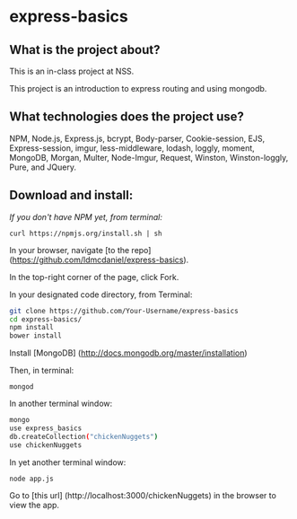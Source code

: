 # express-basics

## What is the project about?

This is an in-class project at NSS.

This project is an introduction to express routing and using mongodb.

## What technologies does the project use?

NPM, Node.js, Express.js, bcrypt, Body-parser, Cookie-session, EJS, Express-session, imgur, less-middleware, lodash, loggly, moment, MongoDB, Morgan, Multer, Node-Imgur, Request, Winston, Winston-loggly, Pure, and JQuery.

## Download and install:

*If you don't have NPM yet, from terminal:*

`curl https://npmjs.org/install.sh | sh`

In your browser, navigate [to the repo] (https://github.com/ldmcdaniel/express-basics).

In the top-right corner of the page, click Fork.

In your designated code directory, from Terminal:

```sh
git clone https://github.com/Your-Username/express-basics
cd express-basics/
npm install
bower install
```

Install [MongoDB] (http://docs.mongodb.org/master/installation)

Then, in terminal:

`mongod`

In another terminal window:

```sh
mongo
use express_basics
db.createCollection("chickenNuggets")
use chickenNuggets
```

In yet another terminal window:

`node app.js`

Go to [this url] (http://localhost:3000/chickenNuggets) in the browser to view the app.
